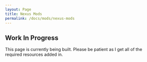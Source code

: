 ```yaml
---
layout: Page
title: Nexus Mods
permalink: /docs/mods/nexus-mods
---
```



## Work In Progress

This page is currently being built. Please be patient as I get all of the required resources added in.

